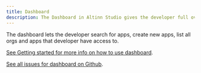 ```yaml
---
title: Dashboard
description: The Dashboard in Altinn Studio gives the developer full overview over their apps.
---
```


The dashboard lets the developer search for apps, create new apps, list all orgs and apps that developer have access to.

[See Getting started for more info on how to use dashboard](../../../../../../app/getting-started/create-app/).

[See all issues for dashboard on Github](https://github.com/Altinn/altinn-studio/labels/area%2Fdashboard).